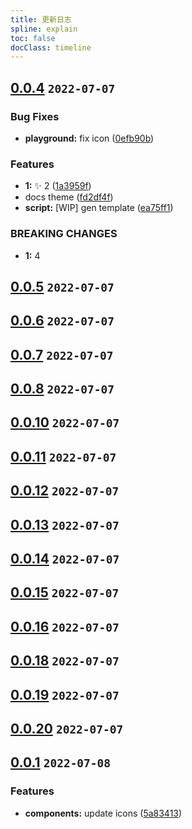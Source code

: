 ```yaml
---
title: 更新日志
spline: explain
toc: false
docClass: timeline
---
```


## [0.0.4](https://github.com/jiangxd2016/eurus-ui/compare/1a3959f22417636dde8cf1723440d8d938eb91fd...v0.0.4) `2022-07-07`


### Bug Fixes

* **playground:** fix icon ([0efb90b](https://github.com/jiangxd2016/eurus-ui/commit/0efb90b5e349693e8cb983de8f98f7ec8f2df8b7))


### Features

* **1:** :sparkles: 2 ([1a3959f](https://github.com/jiangxd2016/eurus-ui/commit/1a3959f22417636dde8cf1723440d8d938eb91fd))
* docs theme ([fd2df4f](https://github.com/jiangxd2016/eurus-ui/commit/fd2df4ffe16b325d49f13f0fc653e8c74a55816e))
* **script:** [WIP] gen template ([ea75ff1](https://github.com/jiangxd2016/eurus-ui/commit/ea75ff16e3a0e93303133de4a6bb638b30c2042d))


### BREAKING CHANGES

* **1:** 4

## [0.0.5](https://github.com/jiangxd2016/eurus-ui/compare/v0.0.4...v0.0.5) `2022-07-07`

## [0.0.6](https://github.com/jiangxd2016/eurus-ui/compare/v0.0.5...v0.0.6) `2022-07-07`

## [0.0.7](https://github.com/jiangxd2016/eurus-ui/compare/v0.0.6...v0.0.7) `2022-07-07`

## [0.0.8](https://github.com/jiangxd2016/eurus-ui/compare/v0.0.7...v0.0.8) `2022-07-07`

## [0.0.10](https://github.com/jiangxd2016/eurus-ui/compare/v0.0.8...v0.0.10) `2022-07-07`

## [0.0.11](https://github.com/jiangxd2016/eurus-ui/compare/v0.0.10...v0.0.11) `2022-07-07`

## [0.0.12](https://github.com/jiangxd2016/eurus-ui/compare/v0.0.11...v0.0.12) `2022-07-07`

## [0.0.13](https://github.com/jiangxd2016/eurus-ui/compare/v0.0.12...v0.0.13) `2022-07-07`

## [0.0.14](https://github.com/jiangxd2016/eurus-ui/compare/v0.0.13...v0.0.14) `2022-07-07`

## [0.0.15](https://github.com/jiangxd2016/eurus-ui/compare/v0.0.14...v0.0.15) `2022-07-07`

## [0.0.16](https://github.com/jiangxd2016/eurus-ui/compare/v0.0.15...v0.0.16) `2022-07-07`

## [0.0.18](https://github.com/jiangxd2016/eurus-ui/compare/v0.0.16...v0.0.18) `2022-07-07`

## [0.0.19](https://github.com/jiangxd2016/eurus-ui/compare/v0.0.18...v0.0.19) `2022-07-07`

## [0.0.20](https://github.com/jiangxd2016/eurus-ui/compare/v0.0.19...v0.0.20) `2022-07-07`

## [0.0.1](https://github.com/jiangxd2016/eurus-ui/compare/v0.0.20...v0.0.1) `2022-07-08`


### Features

* **components:**  update icons ([5a83413](https://github.com/jiangxd2016/eurus-ui/commit/5a834130641c6dfb1a6d080e7985ac306e76e0c5))




